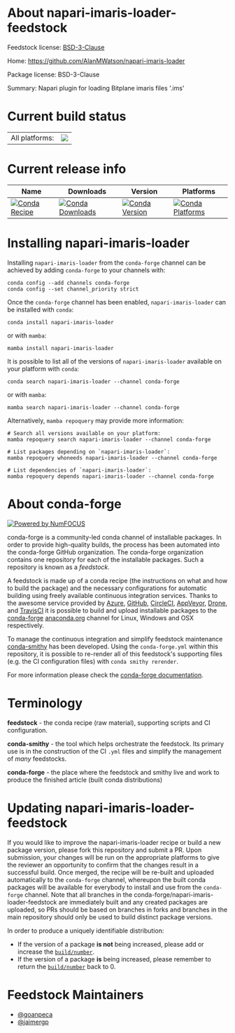 About napari-imaris-loader-feedstock
====================================

Feedstock license: [BSD-3-Clause](https://github.com/conda-forge/napari-imaris-loader-feedstock/blob/main/LICENSE.txt)

Home: https://github.com/AlanMWatson/napari-imaris-loader

Package license: BSD-3-Clause

Summary: Napari plugin for loading Bitplane imaris files '.ims'

Current build status
====================


<table><tr><td>All platforms:</td>
    <td>
      <a href="https://dev.azure.com/conda-forge/feedstock-builds/_build/latest?definitionId=15402&branchName=main">
        <img src="https://dev.azure.com/conda-forge/feedstock-builds/_apis/build/status/napari-imaris-loader-feedstock?branchName=main">
      </a>
    </td>
  </tr>
</table>

Current release info
====================

| Name | Downloads | Version | Platforms |
| --- | --- | --- | --- |
| [![Conda Recipe](https://img.shields.io/badge/recipe-napari--imaris--loader-green.svg)](https://anaconda.org/conda-forge/napari-imaris-loader) | [![Conda Downloads](https://img.shields.io/conda/dn/conda-forge/napari-imaris-loader.svg)](https://anaconda.org/conda-forge/napari-imaris-loader) | [![Conda Version](https://img.shields.io/conda/vn/conda-forge/napari-imaris-loader.svg)](https://anaconda.org/conda-forge/napari-imaris-loader) | [![Conda Platforms](https://img.shields.io/conda/pn/conda-forge/napari-imaris-loader.svg)](https://anaconda.org/conda-forge/napari-imaris-loader) |

Installing napari-imaris-loader
===============================

Installing `napari-imaris-loader` from the `conda-forge` channel can be achieved by adding `conda-forge` to your channels with:

```
conda config --add channels conda-forge
conda config --set channel_priority strict
```

Once the `conda-forge` channel has been enabled, `napari-imaris-loader` can be installed with `conda`:

```
conda install napari-imaris-loader
```

or with `mamba`:

```
mamba install napari-imaris-loader
```

It is possible to list all of the versions of `napari-imaris-loader` available on your platform with `conda`:

```
conda search napari-imaris-loader --channel conda-forge
```

or with `mamba`:

```
mamba search napari-imaris-loader --channel conda-forge
```

Alternatively, `mamba repoquery` may provide more information:

```
# Search all versions available on your platform:
mamba repoquery search napari-imaris-loader --channel conda-forge

# List packages depending on `napari-imaris-loader`:
mamba repoquery whoneeds napari-imaris-loader --channel conda-forge

# List dependencies of `napari-imaris-loader`:
mamba repoquery depends napari-imaris-loader --channel conda-forge
```


About conda-forge
=================

[![Powered by
NumFOCUS](https://img.shields.io/badge/powered%20by-NumFOCUS-orange.svg?style=flat&colorA=E1523D&colorB=007D8A)](https://numfocus.org)

conda-forge is a community-led conda channel of installable packages.
In order to provide high-quality builds, the process has been automated into the
conda-forge GitHub organization. The conda-forge organization contains one repository
for each of the installable packages. Such a repository is known as a *feedstock*.

A feedstock is made up of a conda recipe (the instructions on what and how to build
the package) and the necessary configurations for automatic building using freely
available continuous integration services. Thanks to the awesome service provided by
[Azure](https://azure.microsoft.com/en-us/services/devops/), [GitHub](https://github.com/),
[CircleCI](https://circleci.com/), [AppVeyor](https://www.appveyor.com/),
[Drone](https://cloud.drone.io/welcome), and [TravisCI](https://travis-ci.com/)
it is possible to build and upload installable packages to the
[conda-forge](https://anaconda.org/conda-forge) [anaconda.org](https://anaconda.org/)
channel for Linux, Windows and OSX respectively.

To manage the continuous integration and simplify feedstock maintenance
[conda-smithy](https://github.com/conda-forge/conda-smithy) has been developed.
Using the ``conda-forge.yml`` within this repository, it is possible to re-render all of
this feedstock's supporting files (e.g. the CI configuration files) with ``conda smithy rerender``.

For more information please check the [conda-forge documentation](https://conda-forge.org/docs/).

Terminology
===========

**feedstock** - the conda recipe (raw material), supporting scripts and CI configuration.

**conda-smithy** - the tool which helps orchestrate the feedstock.
                   Its primary use is in the construction of the CI ``.yml`` files
                   and simplify the management of *many* feedstocks.

**conda-forge** - the place where the feedstock and smithy live and work to
                  produce the finished article (built conda distributions)


Updating napari-imaris-loader-feedstock
=======================================

If you would like to improve the napari-imaris-loader recipe or build a new
package version, please fork this repository and submit a PR. Upon submission,
your changes will be run on the appropriate platforms to give the reviewer an
opportunity to confirm that the changes result in a successful build. Once
merged, the recipe will be re-built and uploaded automatically to the
`conda-forge` channel, whereupon the built conda packages will be available for
everybody to install and use from the `conda-forge` channel.
Note that all branches in the conda-forge/napari-imaris-loader-feedstock are
immediately built and any created packages are uploaded, so PRs should be based
on branches in forks and branches in the main repository should only be used to
build distinct package versions.

In order to produce a uniquely identifiable distribution:
 * If the version of a package **is not** being increased, please add or increase
   the [``build/number``](https://docs.conda.io/projects/conda-build/en/latest/resources/define-metadata.html#build-number-and-string).
 * If the version of a package **is** being increased, please remember to return
   the [``build/number``](https://docs.conda.io/projects/conda-build/en/latest/resources/define-metadata.html#build-number-and-string)
   back to 0.

Feedstock Maintainers
=====================

* [@goanpeca](https://github.com/goanpeca/)
* [@jaimergp](https://github.com/jaimergp/)

